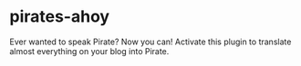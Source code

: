 pirates-ahoy
============

Ever wanted to speak Pirate? Now you can! Activate this plugin to translate almost everything on your blog into Pirate.

